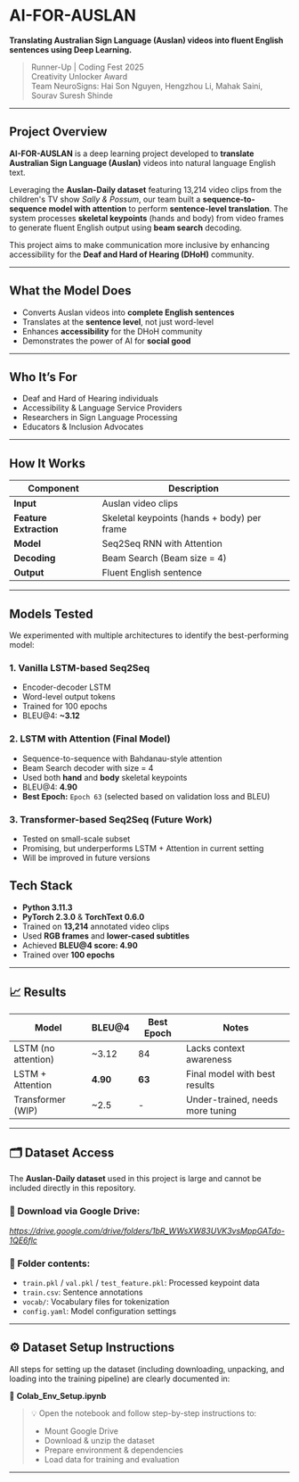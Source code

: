 # AI-FOR-AUSLAN

**Translating Australian Sign Language (Auslan) videos into fluent English sentences using Deep Learning.**

> Runner-Up | Coding Fest 2025  
> Creativity Unlocker Award  
> Team NeuroSigns: Hai Son Nguyen, Hengzhou Li, Mahak Saini, Sourav Suresh Shinde

---

## Project Overview

**AI-FOR-AUSLAN** is a deep learning project developed to **translate Australian Sign Language (Auslan)** videos into natural language English text. 

Leveraging the **Auslan-Daily dataset** featuring 13,214 video clips from the children's TV show *Sally & Possum*, our team built a **sequence-to-sequence model with attention** to perform **sentence-level translation**. The system processes **skeletal keypoints** (hands and body) from video frames to generate fluent English output using **beam search** decoding.

This project aims to make communication more inclusive by enhancing accessibility for the **Deaf and Hard of Hearing (DHoH)** community.

---

## What the Model Does

- Converts Auslan videos into **complete English sentences**
- Translates at the **sentence level**, not just word-level
- Enhances **accessibility** for the DHoH community
- Demonstrates the power of AI for **social good**

---

## Who It’s For

- Deaf and Hard of Hearing individuals  
- Accessibility & Language Service Providers  
- Researchers in Sign Language Processing  
- Educators & Inclusion Advocates  

---

## How It Works

| Component              | Description                                                           |
|------------------------|-----------------------------------------------------------------------|
| **Input**              | Auslan video clips                                                    |
| **Feature Extraction** | Skeletal keypoints (hands + body) per frame                           |
| **Model**              | Seq2Seq RNN with Attention                                            |
| **Decoding**           | Beam Search (Beam size = 4)                                           |
| **Output**             | Fluent English sentence                                               |

---
## Models Tested

We experimented with multiple architectures to identify the best-performing model:

### 1. **Vanilla LSTM-based Seq2Seq**

- Encoder-decoder LSTM
- Word-level output tokens
- Trained for 100 epochs
- BLEU@4: **~3.12**

### 2. **LSTM with Attention (Final Model)**

- Sequence-to-sequence with Bahdanau-style attention
- Beam Search decoder with size = 4
- Used both **hand** and **body** skeletal keypoints
- BLEU@4: **4.90**
- **Best Epoch:** `Epoch 63` (selected based on validation loss and BLEU)

### 3. **Transformer-based Seq2Seq (Future Work)**

- Tested on small-scale subset
- Promising, but underperforms LSTM + Attention in current setting
- Will be improved in future versions


## Tech Stack

- **Python 3.11.3**
- **PyTorch 2.3.0** & **TorchText 0.6.0**
- Trained on **13,214** annotated video clips
- Used **RGB frames** and **lower-cased subtitles**
- Achieved **BLEU@4 score: 4.90**
- Trained over **100 epochs**

---

## 📈 Results

| Model               | BLEU@4    | Best Epoch | Notes                              |
|---------------------|-----------|------------|------------------------------------|
| LSTM (no attention) | ~3.12     | 84         | Lacks context awareness            |
| LSTM + Attention    | **4.90**  | **63**     | Final model with best results      |
| Transformer (WIP)   | ~2.5      | -          | Under-trained, needs more tuning   |

---

## 🗂 Dataset Access

The **Auslan-Daily dataset** used in this project is large and cannot be included directly in this repository.

### 📎 Download via Google Drive:
*https://drive.google.com/drive/folders/1bR_WWsXW83UVK3vsMppGATdo-1QE6flc*

### 📁 Folder contents:
- `train.pkl` / `val.pkl` / `test_feature.pkl`: Processed keypoint data  
- `train.csv`: Sentence annotations  
- `vocab/`: Vocabulary files for tokenization  
- `config.yaml`: Model configuration settings  

---

## ⚙️ Dataset Setup Instructions

All steps for setting up the dataset (including downloading, unpacking, and loading into the training pipeline) are clearly documented in:

📓 **Colab_Env_Setup.ipynb**

> 💡 Open the notebook and follow step-by-step instructions to:
> - Mount Google Drive  
> - Download & unzip the dataset  
> - Prepare environment & dependencies  
> - Load data for training and evaluation  

---

